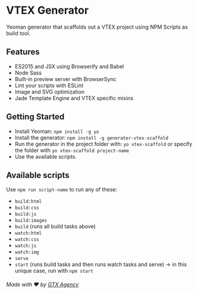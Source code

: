 # VTEX Generator

Yeoman generator that scaffolds out a VTEX project using NPM Scripts as build tool.

## Features
* ES2015 and JSX using Browserify and Babel
* Node Sass
* Built-in preview server with BrowserSync
* Lint your scripts with ESLint
* Image and SVG optimization
* Jade Template Engine and VTEX specific mixins

## Getting Started
* Install Yeoman: `npm install -g yo`
* Install the generator: `npm install -g generator-vtex-scaffold`
* Run the generator in the project folder with: `yo vtex-scaffold` or specify the folder with `yo vtex-scaffold project-name`
* Use the available scripts.

## Available scripts
Use `npm run script-name` to run any of these:
* `build:html`
* `build:css`
* `build:js`
* `build:images`
* `build` (runs all build tasks above)
* `watch:html`
* `watch:css`
* `watch:js`
* `watch:img`
* `serve`
* `start` (runs build tasks and then runs watch tasks and serve) -> in this unique case, run with `npm start`

###### Made with :heart: by [GTX Agency](http://www.gtx.ag/)
